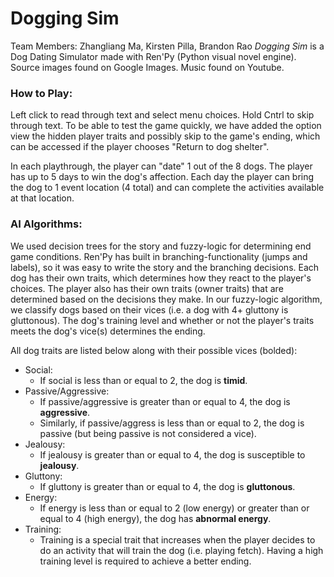# Dogging Sim
Team Members: Zhangliang Ma, Kirsten Pilla, Brandon Rao
*Dogging Sim* is a Dog Dating Simulator made with Ren'Py (Python visual novel engine).
Source images found on Google Images. Music found on Youtube.

### How to Play: 
Left click to read through text and select menu choices. Hold Cntrl to skip through text. To be able to test the game quickly, we have added the option view the hidden player traits and possibly skip to the game's ending, which can be accessed if the player chooses "Return to dog shelter".

In each playthrough, the player can "date" 1 out of the 8 dogs. The player has up to 5 days to win the dog's affection. Each day the player can bring the dog to 1 event location (4 total) and can complete the activities available at that location.

### AI Algorithms:
We used decision trees for the story and fuzzy-logic for determining end game conditions. Ren'Py has built in branching-functionality (jumps and labels), so it was easy to write the story and the branching decisions. Each dog has their own traits, which determines how they react to the player's choices. The player also has their own traits (owner traits) that are determined based on the decisions they make. In our fuzzy-logic algorithm, we classify dogs based on their vices (i.e. a dog with 4+ gluttony is gluttonous). The dog's training level and whether or not the player's traits meets the dog's vice(s) determines the ending.

All dog traits are listed below along with their possible vices (bolded):
- Social:
	- If social is less than or equal to 2, the dog is **timid**.
- Passive/Aggressive:
	- If passive/aggressive is greater than or equal to 4, the dog is **aggressive**.
	- Similarly, if passive/aggress is less than or equal to 2, the dog is passive (but being passive is not considered a vice).
- Jealousy:
	- If jealousy is greater than or equal to 4, the dog is susceptible to **jealousy**.
- Gluttony:
	- If gluttony is greater than or equal to 4, the dog is **gluttonous**.
- Energy:
	- If energy is less than or equal to 2 (low energy) or greater than or equal to 4 (high energy), the dog has **abnormal energy**.
- Training:
	- Training is a special trait that increases when the player decides to do an activity that will train the dog (i.e. playing fetch). Having a high training level is required to achieve a better ending.